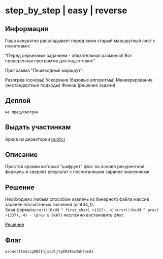 # step_by_step | easy | reverse

## Информация

Гоша аккуратно раскладывает перед вами старый маршрутный лист с пометками:

"Перед серьезным заданием - обязательная разминка! Вот проверенная программа для подготовки:"

Программа "Пешеходный маршрут":

Разогрев (основы) Ускорение (базовые алгоритмы) Маневрирование (нестандартные подходы) Финиш (решение задачи)

## Деплой

```
не предусмотрен  
```

## Выдать участинкам

Архив из директории [public/](public/)  

## Описание

Простой крякми который "шифрует" флаг на основе рекурентной формулы и сверяет результат с посчитанными заранее значениями.  

## Решение

Необходимо любым способом извлечь из бинарного файла массив заранее посчитанных значений (uint64_t).  
Зная формулы `ror(((0xdd ^ first_char) +1337), 4)` и `ror(((0xdd ^ prev) +1337), 4) - (prev & 0x07)` несложно востановить флаг.

[Решение](solve/solve.cpp)

## Флаг

`ozonctf{ndsig9831njsadljtg8934smdaklasd}`

